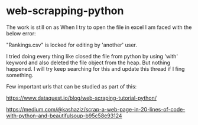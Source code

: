# web-scrapping-python

The work is still on as When I try to open the file in excel I am faced with the below error:

"Rankings.csv" is locked for editing by 'another' user.

I tried doing every thing like closed the file from python by using 'with' keyword and also deleted the file object from the heap. But nothing happened. I will try keep searching for this and update this thread if I fing something.

Few important urls that can be studied as part of this:

https://www.dataquest.io/blog/web-scraping-tutorial-python/

https://medium.com/@kashaziz/scrap-a-web-page-in-20-lines-of-code-with-python-and-beautifulsoup-b95c58e93124

